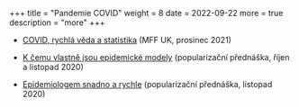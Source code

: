 +++
title = "Pandemie COVID"
weight = 8
date = 2022-09-22
more = true
description = "more"
+++

<base target="_blank">

- [COVID, rychlá věda a statistika](https://www2.karlin.mff.cuni.cz/~hlubinka/beseda/soubory/Smid_20211201.mp4) (MFF UK, prosinec 2021)

- [K čemu vlastně jsou epidemické modely](https://youtu.be/XEDxQQkcjdY) (popularizační přednáška, říjen a listopad 2020)


<!-- more -->

- [Epidemiologem snadno a rychle](https://youtu.be/yRxe-QycdUE) (popularizační přednáška, listopad 2020)

